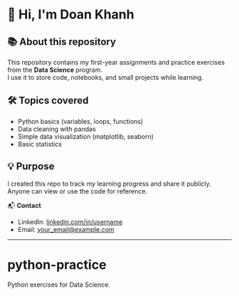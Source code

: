 # 👋 Hi, I'm Doan Khanh

## 📚 About this repository
This repository contains my first-year assignments and practice exercises  
from the **Data Science** program.  
I use it to store code, notebooks, and small projects while learning.

## 🛠️ Topics covered
- Python basics (variables, loops, functions)
- Data cleaning with pandas
- Simple data visualization (matplotlib, seaborn)
- Basic statistics

## 💡 Purpose
I created this repo to track my learning progress and share it publicly.  
Anyone can view or use the code for reference.

📬 **Contact**
- LinkedIn: [linkedin.com/in/username](https://linkedin.com/in/username)
- Email: your_email@example.com

---

# python-practice
Python exercises for Data Science.
